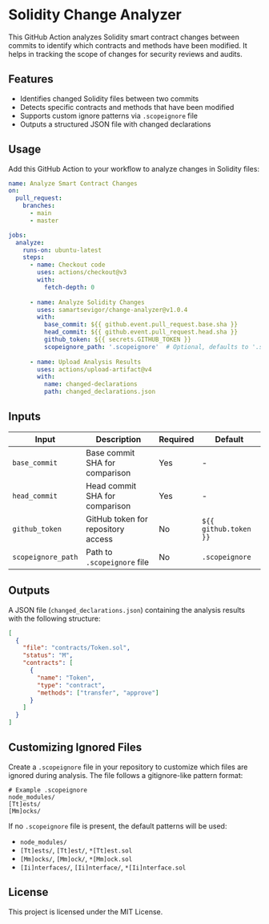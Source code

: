 # Solidity Change Analyzer

This GitHub Action analyzes Solidity smart contract changes between commits to identify which contracts and methods have been modified. It helps in tracking the scope of changes for security reviews and audits.

## Features

- Identifies changed Solidity files between two commits
- Detects specific contracts and methods that have been modified
- Supports custom ignore patterns via `.scopeignore` file
- Outputs a structured JSON file with changed declarations

## Usage

Add this GitHub Action to your workflow to analyze changes in Solidity files:

```yaml
name: Analyze Smart Contract Changes
on:
  pull_request:
    branches:
      - main
      - master

jobs:
  analyze:
    runs-on: ubuntu-latest
    steps:
      - name: Checkout code
        uses: actions/checkout@v3
        with:
          fetch-depth: 0
          
      - name: Analyze Solidity Changes
        uses: samartsevigor/change-analyzer@v1.0.4
        with:
          base_commit: ${{ github.event.pull_request.base.sha }}
          head_commit: ${{ github.event.pull_request.head.sha }}
          github_token: ${{ secrets.GITHUB_TOKEN }}
          scopeignore_path: '.scopeignore'  # Optional, defaults to '.scopeignore'
          
      - name: Upload Analysis Results
        uses: actions/upload-artifact@v4
        with:
          name: changed-declarations
          path: changed_declarations.json
```

## Inputs

| Input | Description | Required | Default |
|-------|-------------|----------|---------|
| `base_commit` | Base commit SHA for comparison | Yes | - |
| `head_commit` | Head commit SHA for comparison | Yes | - |
| `github_token` | GitHub token for repository access | No | `${{ github.token }}` |
| `scopeignore_path` | Path to `.scopeignore` file | No | `.scopeignore` |

## Outputs

A JSON file (`changed_declarations.json`) containing the analysis results with the following structure:

```json
[
  {
    "file": "contracts/Token.sol",
    "status": "M",
    "contracts": [
      {
        "name": "Token",
        "type": "contract",
        "methods": ["transfer", "approve"]
      }
    ]
  }
]
```

## Customizing Ignored Files

Create a `.scopeignore` file in your repository to customize which files are ignored during analysis. The file follows a gitignore-like pattern format:

```
# Example .scopeignore
node_modules/
[Tt]ests/
[Mm]ocks/
```

If no `.scopeignore` file is present, the default patterns will be used:

- `node_modules/`
- `[Tt]ests/`, `[Tt]est/`, `*[Tt]est.sol`
- `[Mm]ocks/`, `[Mm]ock/`, `*[Mm]ock.sol`
- `[Ii]nterfaces/`, `[Ii]nterface/`, `*[Ii]nterface.sol`

## License

This project is licensed under the MIT License. 